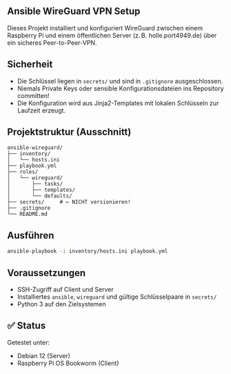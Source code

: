 ## Ansible WireGuard VPN Setup

Dieses Projekt installiert und konfiguriert WireGuard zwischen einem Raspberry Pi und einem öffentlichen Server (z. B. holle.port4949.de) über ein sicheres Peer-to-Peer-VPN.

## Sicherheit
- Die Schlüssel liegen in `secrets/` und sind in `.gitignore` ausgeschlossen.
- Niemals Private Keys oder sensible Konfigurationsdateien ins Repository committen!
- Die Konfiguration wird aus Jinja2-Templates mit lokalen Schlüsseln zur Laufzeit erzeugt.

## Projektstruktur (Ausschnitt)
```
ansible-wireguard/
├── inventory/
│   └── hosts.ini
├── playbook.yml
├── roles/
│   └── wireguard/
│       ├── tasks/
│       ├── templates/
│       └── defaults/
├── secrets/     # ← NICHT versionieren!
├── .gitignore
└── README.md
```

## Ausführen

```bash
ansible-playbook -i inventory/hosts.ini playbook.yml
```

## Voraussetzungen

- SSH-Zugriff auf Client und Server
- Installiertes `ansible`, `wireguard` und gültige Schlüsselpaare in `secrets/`
- Python 3 auf den Zielsystemen

## ✅ Status

Getestet unter:
- Debian 12 (Server)
- Raspberry Pi OS Bookworm (Client)
